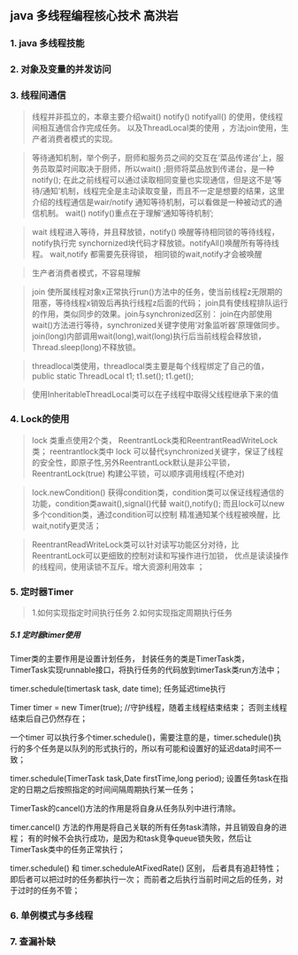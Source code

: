 ## java 多线程编程核心技术 高洪岩
### 1. java 多线程技能
### 2. 对象及变量的并发访问
### 3. 线程间通信
> 线程并非孤立的，本章主要介绍wait() notify() notifyall() 的使用，使线程间相互通信合作完成任务。 以及ThreadLocal类的使用 ，方法join使用，生产者消费者模式的实现。

> 等待通知机制，举个例子，厨师和服务员之间的交互在‘菜品传递台’上，服务员取菜时间取决于厨师，所以wait() ;厨师将菜品放到传递台，是一种notify(); 在此之前线程可以通过读取相同变量也实现通信，但是这不是‘等待/通知’机制，线程完全是主动读取变量，而且不一定是想要的结果，这里介绍的线程通信是wair/notify 通知等待机制，可以看做是一种被动式的通信机制。 wait() notify()重点在于理解‘通知等待机制’;

> wait 线程进入等待，并且释放锁，notify() 唤醒等待相同锁的等待线程，notify执行完 synchornized块代码才释放锁。notifyAll()唤醒所有等待线程。 wait,notify 都需要先获得锁， 相同锁的wait,notify才会被唤醒

> 生产者消费者模式，不容易理解

> join 使所属线程对象x正常执行run()方法中的任务，使当前线程z无限期的阻塞，等待线程x销毁后再执行线程z后面的代码； join具有使线程排队运行的作用，类似同步的效果。join与synchronized区别： join在内部使用wait()方法进行等待，synchronized关键字使用‘对象监听器’原理做同步。join(long)内部调用wait(long),wait(long)执行后当前线程会释放锁，Thread.sleep(long)不释放锁。

> threadlocal类使用，threadlocal类主要是每个线程绑定了自己的值， public static ThreadLocal t1; t1.set(); t1.get();

> 使用InheritableThreadLocal类可以在子线程中取得父线程继承下来的值

### 4. Lock的使用
> lock 类重点使用2个类， ReentrantLock类和ReentrantReadWriteLock类； reentrantlock类中 lock 可以替代synchronized关键字，保证了线程的安全性，即原子性,另外ReentrantLock默认是非公平锁，ReentrantLock(true) 构建公平锁，可以顺序调用线程(不绝对)

> lock.newCondition() 获得condition类，condition类可以保证线程通信的功能，condition类await(),signal()代替 wait(),notify(); 而且lock可以new多个condition类，通过condition可以控制
精准通知某个线程被唤醒，比wait,notify更灵活；  

> ReentrantReadWriteLock类可以针对读写功能区分对待，比ReentrantLock可以更细致的控制对读和写操作进行加锁，
优点是读读操作的线程间，使用读锁不互斥。增大资源利用效率 ； 
### 5. 定时器Timer
> 1.如何实现指定时间执行任务 2.如何实现指定周期执行任务

##### 5.1 定时器timer使用

Timer类的主要作用是设置计划任务， 封装任务的类是TimerTask类， TimerTask实现runnable接口，将执行任务的代码放到timerTask类run方法中；

timer.schedule(timertask task, date time); 任务延迟time执行

Timer timer = new Timer(true); //守护线程，随着主线程结束结束； 否则主线程结束后自己仍然存在；

一个timer 可以执行多个timer.schedule()，需要注意的是，timer.schedule()执行的多个任务是以队列的形式执行的，所以有可能和设置好的延迟data时间不一致；

timer.schedule(TimerTask task,Date firstTime,long period); 设置任务task在指定的日期之后按照指定的时间间隔周期执行某一任务；

TimerTask的cancel()方法的作用是将自身从任务队列中进行清除。

timer.cancel() 方法的作用是将自己关联的所有任务task清除，并且销毁自身的进程； 有的时候不会执行成功，是因为和task竞争queue锁失败，然后让TimerTask类中的任务正常执行；

timer.schedule() 和 timer.scheduleAtFixedRate() 区别， 后者具有追赶特性； 即后者可以把过时的任务都执行一次； 而前者之后执行当前时间之后的任务，对于过时的任务不管；

### 6. 单例模式与多线程
### 7. 查漏补缺
